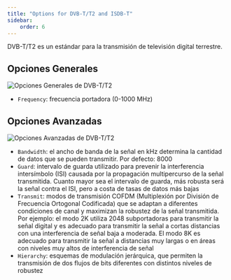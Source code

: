 ```yaml
---
title: "Options for DVB-T/T2 and ISDB-T"
sidebar:
    order: 6
---
```


DVB-T/T2 es un estándar para la transmisión de televisión digital terrestre.

## Opciones Generales

![Opciones Generales de DVB-T/T2](https://cdn.cesbo.com/help/astra/receiving/dvb/t/general.png)

- `Frequency`: frecuencia portadora (0-1000 MHz)

## Opciones Avanzadas

![Opciones Avanzadas de DVB-T/T2](https://cdn.cesbo.com/help/astra/receiving/dvb/t/advanced.png)

- `Bandwidth`: el ancho de banda de la señal en kHz determina la cantidad de datos que se pueden transmitir. Por defecto: 8000
- `Guard`: intervalo de guarda utilizado para prevenir la interferencia intersímbolo (ISI) causada por la propagación multipercurso de la señal transmitida. Cuanto mayor sea el intervalo de guarda, más robusta será la señal contra el ISI, pero a costa de tasas de datos más bajas
- `Transmit`: modos de transmisión COFDM (Multiplexión por División de Frecuencia Ortogonal Codificada) que se adaptan a diferentes condiciones de canal y maximizan la robustez de la señal transmitida. Por ejemplo: el modo 2K utiliza 2048 subportadoras para transmitir la señal digital y es adecuado para transmitir la señal a cortas distancias con una interferencia de señal baja a moderada. El modo 8K es adecuado para transmitir la señal a distancias muy largas o en áreas con niveles muy altos de interferencia de señal
- `Hierarchy`: esquemas de modulación jerárquica, que permiten la transmisión de dos flujos de bits diferentes con distintos niveles de robustez